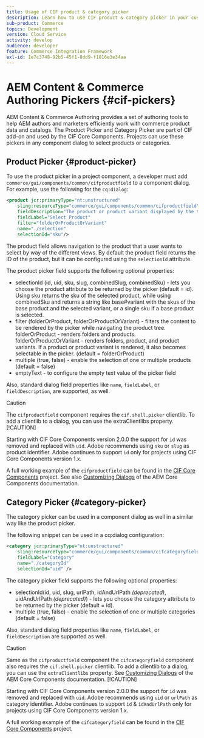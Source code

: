 ```yaml
---
title: Usage of CIF product & category picker
description: Learn how to use CIF product & category picker in your customer commerce components to support authors and marketers to efficiently work with commerce product and catalog data.
sub-product: Commerce
topics: Development
version: Cloud Service
activity: develop
audience: developer
feature: Commerce Integration Framework
exl-id: 1e7c3748-92b5-45f1-8dd9-f1816e3e34aa
---
```

# AEM Content & Commerce Authoring Pickers {#cif-pickers}

AEM Content & Commerce Authoring provides a set of authoring tools to help AEM authors and marketers efficiently work with commerce product data and catalogs. The Product Picker and Category Picker are part of CIF add-on and used by the CIF Core Components. Projects can use these pickers in any component dialog to select products or categories.

## Product Picker {#product-picker}

To use the product picker in a project component, a developer must add `commerce/gui/components/common/cifproductfield` to a component dialog. For example, use the following for the `cq:dialog`:

```xml
<product jcr:primaryType="nt:unstructured"
    sling:resourceType="commerce/gui/components/common/cifproductfield"
    fieldDescription="The product or product variant displayed by the teaser"
    fieldLabel="Select Product"
    filter="folderOrProductOrVariant"
    name="./selection"
    selectionId="sku"/>
```

The product field allows navigation to the product that a user wants to select by way of the different views. By default the product field returns the ID of the product, but it can be configured using the `selectionId` attribute.

The product picker field supports the following optional properties:

- selectionId (id, uid, sku, slug, combinedSlug, combinedSku) - lets you choose the product attribute to be returned by the picker (default = id). Using sku returns the sku of the selected product, while using combinedSku and returns a string like base#variant with the skus of the base product and the selected variant, or a single sku if a base product is selected.
- filter (folderOrProduct, folderOrProductOrVariant) - filters the content to be rendered by the picker while navigating the product tree. folderOrProduct - renders folders and products. folderOrProductOrVariant - renders folders, product, and product variants. If a product or product variant is rendered, it also becomes selectable in the picker. (default = folderOrProduct)
- multiple (true, false) - enable the selection of one or multiple products (default = false)
- emptyText - to configure the empty text value of the picker field

Also, standard dialog field properties like `name`, `fieldLabel`, or `fieldDescription`, are supported, as well.

>[!CAUTION]
>
>The `cifproductfield` component requires the `cif.shell.picker` clientlib. To add a clientlib to a dialog, you can use the extraClientlibs property.
>[!CAUTION]
>
>Starting with CIF Core Components version 2.0.0 the support for `id` was removed and replaced with `uid`. Adobe recommends using `sku` or `slug` as product identifier. Adobe continues to support `id` only for projects using CIF Core Components version 1.x.

A full working example of the `cifproductfield` can be found in the [CIF Core Components](https://github.com/adobe/aem-core-cif-components/blob/master/ui.apps/src/main/content/jcr_root/apps/core/cif/components/commerce/productteaser/v1/productteaser/_cq_dialog/.content.xml) project. See also [Customizing Dialogs](https://experienceleague.adobe.com/docs/experience-manager-core-components/using/developing/customizing.html#customizing-dialogs) of the AEM Core Components documentation.

## Category Picker {#category-picker}

The category picker can be used in a component dialog as well in a similar way like the product picker.

The following snippet can be used in a cq:dialog configuration:

```xml
<category jcr:primaryType="nt:unstructured" 
    sling:resourceType="commerce/gui/components/common/cifcategoryfield" 
    fieldLabel="Category" 
    name="./categoryId" 
    selectionId="uid" />
```

The category picker field supports the following optional properties:

- selectionId(id, uid, slug, urlPath, idAndUrlPath _(deprecated)_, uidAndUrlPath _(deprecated)_) - lets you choose the category attribute to be returned by the picker (default = id).
- multiple (true, false) - enable the selection of one or multiple categories (default = false)

Also, standard dialog field properties like `name`, `fieldLabel`, or `fieldDescription` are supported as well.

>[!CAUTION]
>
>Same as the `cifproductfield` component the `cifcategoryfield` component also requires the `cif.shell.picker` clientlib. To add a clientlib to a dialog, you can use the `extraClientlibs` property. See [Customizing Dialogs](https://experienceleague.adobe.com/docs/experience-manager-core-components/using/developing/customizing.html#customizing-dialogs) of the AEM Core Components documentation.
>[!CAUTION]
>
>Starting with CIF Core Components version 2.0.0 the support for `id` was removed and replaced with `uid`. Adobe recommends using `uid` or `urlPath` as category identifier. Adobe continues to support `id` & `idAndUrlPath` only for projects using CIF Core Components version 1.x.

A full working example of the `cifcategoryfield` can be found in the [CIF Core Components](https://github.com/adobe/aem-core-cif-components/blob/master/ui.apps/src/main/content/jcr_root/apps/core/cif/components/commerce/featuredcategorylist/v1/featuredcategorylist/_cq_dialog/.content.xml) project.
